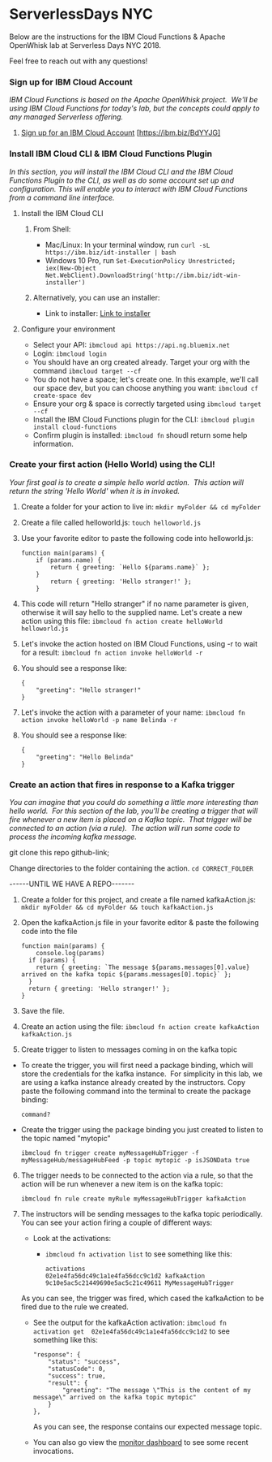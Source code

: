 # ServerlessDays NYC
Below are the instructions for the IBM Cloud Functions & Apache OpenWhisk lab at Serverless Days NYC 2018.

Feel free to reach out with any questions!


### Sign up for IBM Cloud Account
*IBM Cloud Functions is based on the Apache OpenWhisk project.  We'll be using IBM Cloud Functions for today's lab, but the concepts could apply to any managed Serverless offering.*

1. [Sign up for an IBM Cloud Account](https://ibm.biz/BdYYJG) [https://ibm.biz/BdYYJG]

### Install IBM Cloud CLI & IBM Cloud Functions Plugin
*In this section, you will install the IBM Cloud CLI and the IBM Cloud Functions Plugin to the CLI, as well as do some account set up and configuration. This will enable you to interact with IBM Cloud Functions from a command line interface.*

1. Install the IBM Cloud CLI 
    1. From Shell:
	    * Mac/Linux: In your terminal window, run `curl -sL https://ibm.biz/idt-installer | bash`
	    * Windows 10 Pro, run `Set-ExecutionPolicy Unrestricted; iex(New-Object Net.WebClient).DownloadString('http://ibm.biz/idt-win-installer')`
 
    2. Alternatively, you can use an installer:
        * Link to installer: [Link to installer](https://console.bluemix.net/docs/cli/reference/ibmcloud/download_cli.html#install_use)
	
2. Configure your environment
    * Select your API: `ibmcloud api https://api.ng.bluemix.net`
    * Login: `ibmcloud login`
    * You should have an org created already. Target your org with the command `ibmcloud target --cf`
    * You do not have a space; let's create one. In this example, we'll call our space dev, but you can choose anything you want: `ibmcloud cf create-space dev`
    * Ensure your org & space is correctly targeted using `ibmcloud target --cf`
    * Install the IBM Cloud Functions plugin for the CLI: `ibmcloud plugin install cloud-functions`
    * Confirm plugin is installed: `ibmcloud fn` shoudl return some help information.

### Create your first action (Hello World) using the CLI!
*Your first goal is to create a simple hello world action.  This action will return the string 'Hello World' when it is in invoked.*

1. Create a folder for your action to live in: `mkdir myFolder && cd myFolder`
2. Create a file called helloworld.js: `touch helloworld.js`
3. Use your favorite editor to paste the following code into helloworld.js:

	```
	function main(params) {  
		if (params.name) {    
			return { greeting: `Hello ${params.name}` };  
		}  
			return { greeting: 'Hello stranger!' };
		}
	```
4. This code will return "Hello stranger" if no name parameter is given, otherwise it will say hello to the supplied name. Let's create a new action using this file: `ibmcloud fn action create helloWorld helloworld.js`
5. Let's invoke the action hosted on IBM Cloud Functions, using -r to wait for a result: `ibmcloud fn action invoke helloWorld -r` 
6. You should see a response like:

	```
	{
	    "greeting": "Hello stranger!"
	}
	```
7. Let's invoke the action with a parameter of your name: `ibmcloud fn action invoke helloWorld -p name Belinda -r`
8. You should see a response like:

	```
	{
	    "greeting": "Hello Belinda"
	}
	```
	
### Create an action that fires in response to a Kafka trigger
*You can imagine that you could do something a little more interesting than hello world.  For this section of the lab, you'll be creating a trigger that will fire whenever a new item is placed on a Kafka topic.  That trigger will be connected to an action (via a rule).  The action will run some code to process the incoming kafka message.*


git clone this repo github-link;

Change directories to the folder containing the action. `cd CORRECT_FOLDER`

------UNTIL WE HAVE A REPO-------

1. Create a folder for this project, and create a file named kafkaAction.js: `mkdir myFolder && cd myFolder && touch kafkaAction.js`
2. Open the kafkaAction.js file in your favorite editor & paste the following code into the file

	```
	function main(params) {
	    console.log(params)
	  if (params) {
	    return { greeting: `The message ${params.messages[0].value} arrived on the kafka topic ${params.messages[0].topic}` };
	  }
	  return { greeting: 'Hello stranger!' };
	}
	```
3. Save the file.  
4. Create an action using the file: `ibmcloud fn action create kafkaAction kafkaAction.js`
5. Create trigger to listen to messages coming in on the kafka topic
  * To create the trigger, you will first need a package binding, which will store the credentials for the kafka instance.  For simplicity in this lab, we are using a kafka instance already created by the instructors. Copy paste the following command into the terminal to create the package binding:
	 
	  ```
	  command?
	  ```
  * Create the trigger using the package binding you just created to listen to the topic named "mytopic"
	
	  ```
	  ibmcloud fn trigger create myMessageHubTrigger -f myMessageHub/messageHubFeed -p topic mytopic -p isJSONData true
	  ```

6. The trigger needs to be connected to the action via a rule, so that the action will be run whenever a new item is on the kafka topic:

	```
	ibmcloud fn rule create myRule myMessageHubTrigger kafkaAction
	```
	
7. The instructors will be sending messages to the kafka topic periodically.  You can see your action firing a couple of different ways:
	* Look at the activations: 
	  * `ibmcloud fn activation list` to see something like this:
	 
			
			activations
			02e1e4fa56dc49c1a1e4fa56dcc9c1d2 kafkaAction          
			9c10e5ac5c21449690e5ac5c21c49611 MyMessageHubTrigger 
			

	As you can see, the trigger was fired, which cased the kafkaAction to be fired due to the rule we created. 
	  * See the output for the kafkaAction activation: `ibmcloud fn activation get  02e1e4fa56dc49c1a1e4fa56dcc9c1d2` to see something like this:
		

		  	"response": {
		  		"status": "success",
		  		"statusCode": 0,
		  		"success": true,
		  		"result": {
		  			"greeting": "The message \"This is the content of my message\" arrived on the kafka topic mytopic"
        		}
		    },


		  As you can see, the response contains our expected message topic.
		  
	* You can also go view the [monitor dashboard](https://console.bluemix.net/openwhisk/dashboard) to see some recent invocations.
